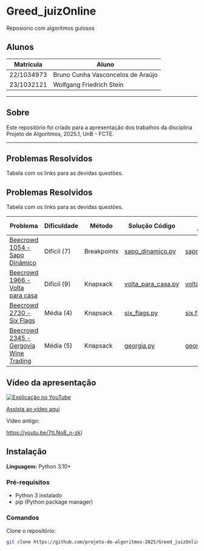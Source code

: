 # Greed_juizOnline
Reposiorio com algoritmos gulosos

## Alunos

| Matrícula  | Aluno                             |
| ---------- | --------------------------------- |
| 22/1034973 | Bruno Cunha Vasconcelos de Araújo |
| 23/1032121 | Wolfgang Friedrich Stein          |

---

## Sobre

Este repositório foi criado para a apresentação dos trabalhos da disciplina Projeto de Algoritmos, 2025.1, UnB - FCTE.

---

## Problemas Resolvidos

Tabela com os links para as devidas questões.

## Problemas Resolvidos

Tabela com os links para as devidas questões.

| Problema                                                                                 | Dificuldade       | Método                        | Solução Código                                                                                   | Solução comentada                                                                                   |
|------------------------------------------------------------------------------------------|-------------------|-------------------------------|---------------------------------------------------------------------------------------------------|------------------------------------------------------------------------------------------------------|
| [Beecrowd 1054 - Sapo Dinâmico](https://judge.beecrowd.com/pt/problems/view/1123)        | Difícil (7)       | Breakpoints                   | [sapo_dinamico.py](Greed/beecrowd-1054-sapo_dinamico/1054_sapo_dinamico.py)                      | [sapo_dinamico.md](Greed/beecrowd-1054-sapo_dinamico/sapo_dinamico.md)                             |
| [Beecrowd 1966 - Volta para casa](https://judge.beecrowd.com/pt/problems/view/1806)      | Difícil (9)       | Knapsack                      | [volta_para_casa.py](Greed/beecrowd-1966-volta-para-casa/1966_volta_para_casa.py)                | [volta_para_casa.md](Greed/beecrowd-1966-volta-para-casa/volta_para_casa.md)                       |
| [Beecrowd 2730 - Six Flags](https://judge.beecrowd.com/pt/problems/view/2730)            | Média (4)         | Knapsack  | [six_flags.py](Greed/beecrowd-1487-six-flags/six_flags.py)                                       | [six.flags.md](Greed/beecrowd-1487-six-flags/six.flags.md)                                          |
| [Beecrowd 2345 - Gergovia Wine Trading](https://judge.beecrowd.com/pt/problems/view/1106)| Média (5)         | Knapsack          | [georgia.py](Greed/beecrowd-1661-gergovia/georgia.py)                                             | [georgia.md](Greed/beecrowd-1661-gergovia/georgia.md)                                               |


## Vídeo da apresentação

[![Explicação no YouTube](https://img.youtube.com/vi/7tLNo8_n-zk/0.jpg)](https://youtu.be/LenWXvVhSqA)

[Assista ao vídeo aqui](https://youtu.be/LenWXvVhSqA)

Vídeo antigo:

https://youtu.be/7tLNo8_n-zk)


## Instalação

**Linguagem:** Python 3.10+

### Pré-requisitos

- Python 3 instalado
- pip (Python package manager)

### Comandos

Clone o repositório:

```bash
git clone https://github.com/projeto-de-algoritmos-2025/Greed_juizOnline.git

```
